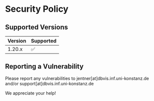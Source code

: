 # Security Policy

## Supported Versions

| Version | Supported          |
| ------- | ------------------ |
| 1.20.x   | :white_check_mark: |

## Reporting a Vulnerability

Please report any vulnerabilities to jentner[at]dbvis.inf.uni-konstanz.de and/or support[at]dbvis.inf.uni-konstanz.de

We appreciate your help!
